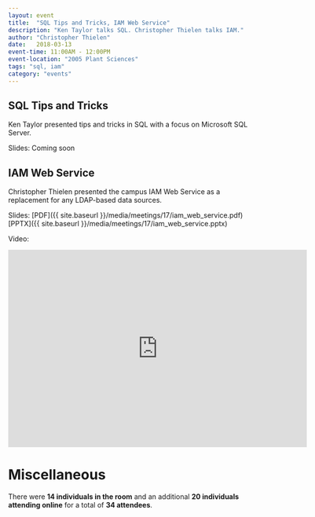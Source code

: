 ```yaml
---
layout: event
title:  "SQL Tips and Tricks, IAM Web Service"
description: "Ken Taylor talks SQL. Christopher Thielen talks IAM."
author: "Christopher Thielen"
date:   2018-03-13
event-time: 11:00AM - 12:00PM
event-location: "2005 Plant Sciences"
tags: "sql, iam"
category: "events"
---
```


SQL Tips and Tricks
-

Ken Taylor presented tips and tricks in SQL with a focus on Microsoft SQL Server.

Slides: Coming soon

IAM Web Service
-

Christopher Thielen presented the campus IAM Web Service as a replacement for any LDAP-based data sources.

Slides: [PDF]({{ site.baseurl }}/media/meetings/17/iam_web_service.pdf) [PPTX]({{ site.baseurl }}/media/meetings/17/iam_web_service.pptx)

Video:

<iframe id="kaltura_player" src="https://cdnapisec.kaltura.com/p/1770401/sp/177040100/embedIframeJs/uiconf_id/29032722/partner_id/1770401?iframeembed=true&playerId=kaltura_player&entry_id=0_5y26dczt&flashvars[mediaProtocol]=rtmp&amp;flashvars[streamerType]=rtmp&amp;flashvars[streamerUrl]=rtmp://www.kaltura.com:1935&amp;flashvars[rtmpFlavors]=1&amp;flashvars[localizationCode]=en&amp;flashvars[leadWithHTML5]=true&amp;flashvars[sideBarContainer.plugin]=true&amp;flashvars[sideBarContainer.position]=left&amp;flashvars[sideBarContainer.clickToClose]=true&amp;flashvars[chapters.plugin]=true&amp;flashvars[chapters.layout]=vertical&amp;flashvars[chapters.thumbnailRotator]=false&amp;flashvars[streamSelector.plugin]=true&amp;flashvars[EmbedPlayer.SpinnerTarget]=videoHolder&amp;flashvars[dualScreen.plugin]=true&amp;&wid=0_bjqr3gwu" width="608" height="402" allowfullscreen webkitallowfullscreen mozAllowFullScreen frameborder="0" title="Kaltura Player"></iframe>

Miscellaneous
=
There were **14 individuals in the room** and an additional **20 individuals attending online** for a total of **34 attendees**.
